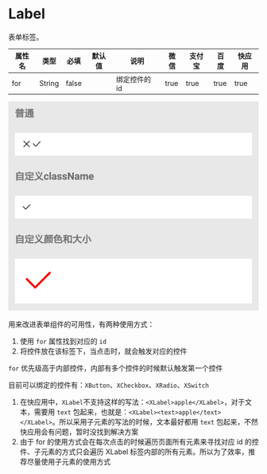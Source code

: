 # Label

表单标签。

| 属性名 | 类型 | 必填 | 默认值 | 说明 | 微信 | 支付宝 | 百度 | 快应用 |
| --- | --- | --- | --- | --- | --- | --- | --- | --- |
| for | String | false | | 绑定控件的 id | true | true | true | true |

<p><img style="max-height: 500px" src="../assets/images/components/icon.png" /></p>

用来改进表单组件的可用性，有两种使用方式：
1. 使用 `for` 属性找到对应的 `id`
2. 将控件放在该标签下，当点击时，就会触发对应的控件

`for` 优先级高于内部控件，内部有多个控件的时候默认触发第一个控件

目前可以绑定的控件有：`XButton`、`XCheckbox`、`XRadio`、`XSwitch`

1. 在快应用中，`XLabel`不支持这样的写法：`<XLabel>apple</XLabel>`，对于文本，需要用 `text` 包起来，也就是：`<XLabel><text>apple</text></XLabel>`。所以采用子元素的写法的时候，文本最好都用 `text` 包起来，不然快应用会有问题，暂时没找到解决方案
2. 由于 for 的使用方式会在每次点击的时候遍历页面所有元素来寻找对应 id 的控件、子元素的方式只会遍历 XLabel 标签内部的所有元素。所以为了效率，推荐尽量使用子元素的使用方式
